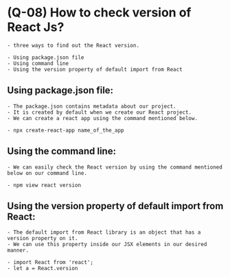 # (Q-08) How to check version of React Js?

    - three ways to find out the React version.

    - Using package.json file
    - Using command line
    - Using the version property of default import from React

## Using package.json file:

    - The package.json contains metadata about our project.
    - It is created by default when we create our React project.
    - We can create a react app using the command mentioned below. 

    - npx create-react-app name_of_the_app

## Using the command line:

    - We can easily check the React version by using the command mentioned below on our command line.

    - npm view react version

## Using the version property of default import from React:

    - The default import from React library is an object that has a version property on it.
    - We can use this property inside our JSX elements in our desired manner.
  
    - import React from 'react';
    - let a = React.version